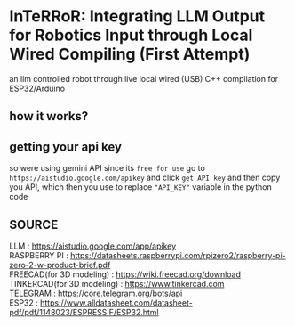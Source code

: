 # InTeRRoR: Integrating LLM Output for Robotics Input through Local Wired Compiling (First Attempt)
an llm controlled robot through live local wired (USB) C++ compilation for ESP32/Arduino 

  


## how it works?
  



## getting your api key 
  so were using gemini API since its `free for use`
go to `https://aistudio.google.com/apikey` and click `get API key` and then copy you API, which then you use to replace `"API_KEY"` variable in the python code

## SOURCE
  LLM : https://aistudio.google.com/app/apikey \
  RASPBERRY PI : https://datasheets.raspberrypi.com/rpizero2/raspberry-pi-zero-2-w-product-brief.pdf \
  FREECAD(for 3D modeling) : https://wiki.freecad.org/download \
  TINKERCAD(for 3D modeling) : https://www.tinkercad.com \
  TELEGRAM : https://core.telegram.org/bots/api \
  ESP32 : https://www.alldatasheet.com/datasheet-pdf/pdf/1148023/ESPRESSIF/ESP32.html
  
